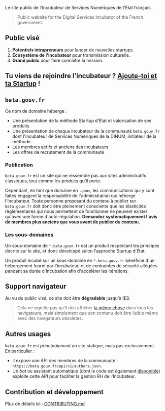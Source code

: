 Le site public de l'Incubateur de Services Numériques de l'État français.

> Public website for the Digital Services Incubator of the French government.


## Public visé

1. **Potentiels intrapreneurs** pour lancer de nouvelles startups.
2. **Écosystème de l'incubateur** pour transmission culturelle.
3. **Grand public** pour faire connaître la mission.


## Tu viens de rejoindre l'incubateur ? [Ajoute-toi et ta Startup](https://github.com/betagouv/beta.gouv.fr/blob/master/CONTRIBUTING.md) !


## `beta.gouv.fr`

Ce nom de domaine héberge :

- Une présentation de la méthode Startup d'État et valorisation de ses produits.
- Une présentation de chaque incubateur de la communauté `beta.gouv.fr` dont l'Incubateur de Services Numériques de la DINUM, initiateur de la méthode.
- Les membres actifs et anciens des incubateurs
- Les offres de recrutement de la communauté

### Publication

`beta.gouv.fr` est un site qui ne ressemble pas aux sites administratifs classiques, tout comme les produits qu'il porte.

Cependant, en tant que domaine en `.gouv`, les communications qui y sont faites engagent la responsabilité de l'administration qui héberge l'Incubateur. Toute personne proposant du contenu à publier sur `beta.gouv.fr` doit donc être pleinement consciente que les élasticités règlementaires qui nous permettent de fonctionner ne peuvent exister qu'avec une forme d'auto-régulation. **Demandez systématiquement l'avis de membres plus anciens que vous avant de publier du contenu.**

### Les sous-domaines

Un sous-domaine de `*.beta.gouv.fr` est un produit respectant les principes décrits sur le site, et donc développé selon l'approche Startup d'État.

Un produit incubé sur un sous-domaine en `*.beta.gouv.fr` bénéficie d'un hébergement fourni par l'incubateur, et de contraintes de sécurité allégées pendant sa durée d'incubation afin d'accélérer les itérations.


## Support navigateur

Au vu du public visé, ce site doit être **dégradable** jusqu'à IE8.

> Cela ne signifie pas qu'il doit afficher [la même chose](http://dowebsitesneedtolookexactlythesameineverybrowser.com) dans tous les navigateurs, mais simplement que son contenu doit être lisible même avec des navigateurs obsolètes.


## Autres usages

`beta.gouv.fr` est *principalement* un site statique, mais pas exclusivement. En particulier :

- Il expose une API des membres de la communauté : `https://beta.gouv.fr/api/v1/authors.json`.
- Un _bot_ ou assistant automatique (dont le code est également [disponible](https://github.com/betagouv/betaGouvBot)) exploite cette API pour faciliter la gestion RH de l'Incubateur.

## Contribution et développement

Plus de détails ici : [CONTRIBUTING.md](https://github.com/betagouv/beta.gouv.fr/blob/master/CONTRIBUTING.md)
